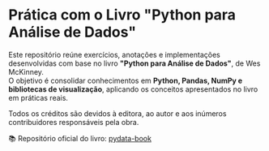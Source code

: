 # Prática com o Livro "Python para Análise de Dados"

Este repositório reúne exercícios, anotações e implementações desenvolvidas com base no livro **"Python para Análise de Dados"**, de Wes McKinney.  
O objetivo é consolidar conhecimentos em **Python, Pandas, NumPy e bibliotecas de visualização**, aplicando os conceitos apresentados no livro em práticas reais.

Todos os créditos são devidos à editora, ao autor e aos inúmeros contribuidores responsáveis pela obra.  

📚 Repositório oficial do livro: [pydata-book](https://github.com/wesm/pydata-book)
